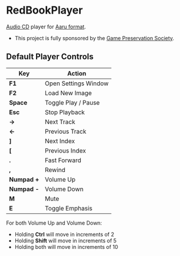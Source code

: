 # RedBookPlayer

[Audio CD](https://en.wikipedia.org/wiki/Compact_Disc_Digital_Audio) player for [Aaru format](https://github.com/aaru-dps/Aaru).

* This project is fully sponsored by the [Game Preservation Society](https://www.gamepres.org/en/).

## Default Player Controls

| Key | Action |
| --- | ------ |
| **F1**  | Open Settings Window |
| **F2** | Load New Image |
| **Space** | Toggle Play / Pause |
| **Esc** | Stop Playback |
| **&#8594;** | Next Track |
| **&#8592;** | Previous Track |
| **]** | Next Index |
| **[** | Previous Index |
| **.** | Fast Forward |
| **,** | Rewind |
| **Numpad +** | Volume Up |
| **Numpad -** | Volume Down |
| **M** | Mute |
| **E** | Toggle Emphasis |

For both Volume Up and Volume Down:
- Holding **Ctrl** will move in increments of 2
- Holding **Shift** will move in increments of 5
- Holding both will move in increments of 10